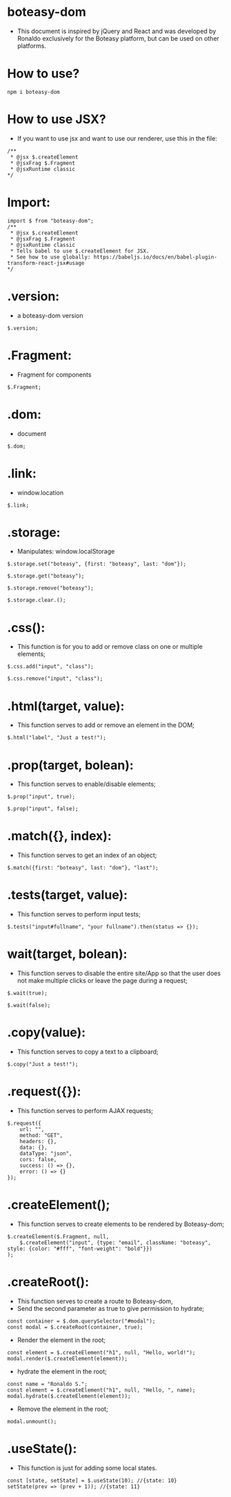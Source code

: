 # boteasy-dom
* This document is inspired by jQuery and React and was developed by Ronaldo exclusively for the Boteasy platform, but can be used on other platforms.

# How to use?

```shell
npm i boteasy-dom
```

# How to use JSX?
* If you want to use jsx and want to use our renderer, use this in the file:

```shell
/**
 * @jsx $.createElement
 * @jsxFrag $.Fragment
 * @jsxRuntime classic
*/
```

# Import:

```shell
import $ from "boteasy-dom";
/**
 * @jsx $.createElement
 * @jsxFrag $.Fragment
 * @jsxRuntime classic
 * Tells babel to use $.createElement for JSX.
 * See how to use globally: https://babeljs.io/docs/en/babel-plugin-transform-react-jsx#usage
*/
```

# .version:
* a boteasy-dom version

```shell
$.version;
```

# .Fragment:
* Fragment for components

```shell
$.Fragment;
```

# .dom:
* document

```shell
$.dom;
```

# .link:
* window.location

```shell
$.link;
```

# .storage:
* Manipulates: window.localStorage

```shell
$.storage.set("boteasy", {first: "boteasy", last: "dom"});
```

```shell
$.storage.get("boteasy");
```

```shell
$.storage.remove("boteasy");
```

```shell
$.storage.clear.();
```

# .css():
* This function is for you to add or remove class on one or multiple elements;

```shell
$.css.add("input", "class");
```

```shell
$.css.remove("input", "class");
```

# .html(target, value):
* This function serves to add or remove an element in the DOM;

```shell
$.html("label", "Just a test!");
```

# .prop(target, bolean):
* This function serves to enable/disable elements;

```shell
$.prop("input", true);
```

```shell
$.prop("input", false);
```

# .match({}, index):
* This function serves to get an index of an object;

```shell
$.match({first: "boteasy", last: "dom"}, "last");
```

# .tests(target, value):
* This function serves to perform input tests;

```shell
$.tests("input#fullname", "your fullname").then(status => {});
```

# wait(target, bolean):
* This function serves to disable the entire site/App so that the user does not make multiple clicks or leave the page during a request;

```shell
$.wait(true);
```

```shell
$.wait(false);
```

# .copy(value):
* This function serves to copy a text to a clipboard;

```shell
$.copy("Just a test!");
```

# .request({}):
* This function serves to perform AJAX requests;

```shell
$.request({
	url: "",
	method: "GET",
	headers: {},
	data: {},
	dataType: "json",
	cors: false,
	success: () => {},
	error: () => {}
});
```

# .createElement();
* This function serves to create elements to be rendered by Boteasy-dom;

```shell
$.createElement($.Fragment, null,
	$.createElement("input", {type: "email", className: "boteasy", style: {color: "#fff", "font-weight": "bold"}})
);
```

# .createRoot():
* This function serves to create a route to Boteasy-dom,
* Send the second parameter as  true to give permission to hydrate;

```shell
const container = $.dom.querySelector("#modal");
const modal = $.createRoot(container, true);
```

* Render the element in the root;

```shell
const element = $.createElement("h1", null, "Hello, world!");
modal.render($.createElement(element));
```

* hydrate the element in the root;

```shell
const name = "Ronaldo S.";
const element = $.createElement("h1", null, "Hello, ", name);
modal.hydrate($.createElement(element));
```

* Remove the element in the root;

```shell
modal.unmount();
```

# .useState():
* This function is just for adding some local states.

```shell
const [state, setState] = $.useState(10); //{state: 10}
setState(prev => (prev + 1)); //{state: 11}
```